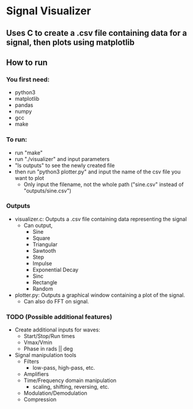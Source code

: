# Signal Visualizer
## Uses C to create a .csv file containing data for a signal, then plots using matplotlib 

## How to run
### You first need:
- python3
- matplotlib
- pandas
- numpy
- gcc
- make

### To run:
- run "make"
- run "./visualizer" and input parameters
- "ls outputs" to see the newly created file
- then run "python3 plotter.py" and input the name of the csv file you want to plot
	- Only input the filename, not the whole path ("sine.csv" instead of "outputs/sine.csv")

### Outputs
- visualizer.c: Outputs a .csv file containing data representing the signal
    - Can output,
        - Sine
        - Square
        - Triangular
        - Sawtooth
        - Step
        - Impulse
        - Exponential Decay
        - Sinc
        - Rectangle 
        - Random
- plotter.py: Outputs a graphical window containing a plot of the signal.
    - Can also do FFT on signal.

### TODO (Possible additional features)
- Create additional inputs for waves:
    - Start/Stop/Run times
    - Vmax/Vmin
    - Phase in rads || deg
- Signal manipulation tools
    - Filters
        - low-pass, high-pass, etc.
    - Amplifiers
    - Time/Frequency domain manipulation
        - scaling, shifting, reversing, etc.
    - Modulation/Demodulation
    - Compression
